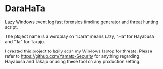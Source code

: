 # DaraHaTa
Lazy Windows event log fast forensics timeline generator and threat hunting script.

The ptoject name is a wordplay on "Dara" means Lazy, "Ha" for Hayabusa and "Ta" for Takajo.

I created this project to lazily scan my Windows laptop for threats. Please refer to https://github.com/Yamato-Security for anything regarding Hayabusa and Takajo or using these tool on any production setting. 